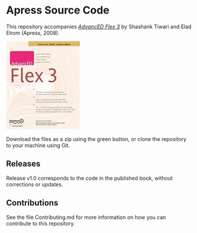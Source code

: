 # Apress Source Code

This repository accompanies [*AdvancED Flex 3*](http://www.apress.com/9781430210276) by Shashank Tiwari and Elad Elrom (Apress, 2008).

![Cover image](9781430210276.jpg)

Download the files as a zip using the green button, or clone the repository to your machine using Git.

## Releases

Release v1.0 corresponds to the code in the published book, without corrections or updates.

## Contributions

See the file Contributing.md for more information on how you can contribute to this repository.
